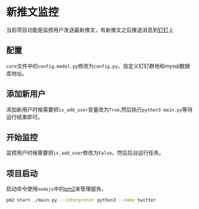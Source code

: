 # 新推文监控
当前项目功能是监控用户发送最新推文，有新推文之后推送消息到[钉钉](https://open.dingtalk.com/document/robots/custom-robot-access)上

## 配置
`core`文件中的`config.model.py`修改为`config.py`，自定义钉钉群地和mysql数据库地址。

## 添加新用户
添加新用户时候需要把`is_add_user`变量改为`True`,然后执行`python3 main.py`等待运行结束即可。

## 开始监控
监控用户时候需要把`is_add_user`修改为`False`，然后后台运行任务。

## 项目启动
启动命令使用`nodejs`中的[pm2](https://www.npmjs.com/package/pm2)来管理服务。
```sh
pm2 start ./main.py --interpreter python3 --name twitter
```


